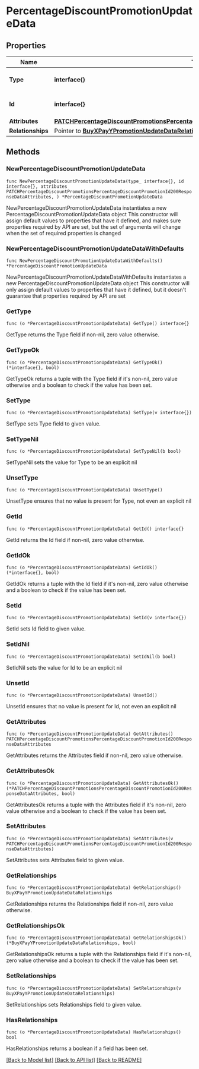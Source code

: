 # PercentageDiscountPromotionUpdateData

## Properties

Name | Type | Description | Notes
------------ | ------------- | ------------- | -------------
**Type** | **interface{}** | The resource&#39;s type | 
**Id** | **interface{}** | The resource&#39;s id | 
**Attributes** | [**PATCHPercentageDiscountPromotionsPercentageDiscountPromotionId200ResponseDataAttributes**](PATCHPercentageDiscountPromotionsPercentageDiscountPromotionId200ResponseDataAttributes.md) |  | 
**Relationships** | Pointer to [**BuyXPayYPromotionUpdateDataRelationships**](BuyXPayYPromotionUpdateDataRelationships.md) |  | [optional] 

## Methods

### NewPercentageDiscountPromotionUpdateData

`func NewPercentageDiscountPromotionUpdateData(type_ interface{}, id interface{}, attributes PATCHPercentageDiscountPromotionsPercentageDiscountPromotionId200ResponseDataAttributes, ) *PercentageDiscountPromotionUpdateData`

NewPercentageDiscountPromotionUpdateData instantiates a new PercentageDiscountPromotionUpdateData object
This constructor will assign default values to properties that have it defined,
and makes sure properties required by API are set, but the set of arguments
will change when the set of required properties is changed

### NewPercentageDiscountPromotionUpdateDataWithDefaults

`func NewPercentageDiscountPromotionUpdateDataWithDefaults() *PercentageDiscountPromotionUpdateData`

NewPercentageDiscountPromotionUpdateDataWithDefaults instantiates a new PercentageDiscountPromotionUpdateData object
This constructor will only assign default values to properties that have it defined,
but it doesn't guarantee that properties required by API are set

### GetType

`func (o *PercentageDiscountPromotionUpdateData) GetType() interface{}`

GetType returns the Type field if non-nil, zero value otherwise.

### GetTypeOk

`func (o *PercentageDiscountPromotionUpdateData) GetTypeOk() (*interface{}, bool)`

GetTypeOk returns a tuple with the Type field if it's non-nil, zero value otherwise
and a boolean to check if the value has been set.

### SetType

`func (o *PercentageDiscountPromotionUpdateData) SetType(v interface{})`

SetType sets Type field to given value.


### SetTypeNil

`func (o *PercentageDiscountPromotionUpdateData) SetTypeNil(b bool)`

 SetTypeNil sets the value for Type to be an explicit nil

### UnsetType
`func (o *PercentageDiscountPromotionUpdateData) UnsetType()`

UnsetType ensures that no value is present for Type, not even an explicit nil
### GetId

`func (o *PercentageDiscountPromotionUpdateData) GetId() interface{}`

GetId returns the Id field if non-nil, zero value otherwise.

### GetIdOk

`func (o *PercentageDiscountPromotionUpdateData) GetIdOk() (*interface{}, bool)`

GetIdOk returns a tuple with the Id field if it's non-nil, zero value otherwise
and a boolean to check if the value has been set.

### SetId

`func (o *PercentageDiscountPromotionUpdateData) SetId(v interface{})`

SetId sets Id field to given value.


### SetIdNil

`func (o *PercentageDiscountPromotionUpdateData) SetIdNil(b bool)`

 SetIdNil sets the value for Id to be an explicit nil

### UnsetId
`func (o *PercentageDiscountPromotionUpdateData) UnsetId()`

UnsetId ensures that no value is present for Id, not even an explicit nil
### GetAttributes

`func (o *PercentageDiscountPromotionUpdateData) GetAttributes() PATCHPercentageDiscountPromotionsPercentageDiscountPromotionId200ResponseDataAttributes`

GetAttributes returns the Attributes field if non-nil, zero value otherwise.

### GetAttributesOk

`func (o *PercentageDiscountPromotionUpdateData) GetAttributesOk() (*PATCHPercentageDiscountPromotionsPercentageDiscountPromotionId200ResponseDataAttributes, bool)`

GetAttributesOk returns a tuple with the Attributes field if it's non-nil, zero value otherwise
and a boolean to check if the value has been set.

### SetAttributes

`func (o *PercentageDiscountPromotionUpdateData) SetAttributes(v PATCHPercentageDiscountPromotionsPercentageDiscountPromotionId200ResponseDataAttributes)`

SetAttributes sets Attributes field to given value.


### GetRelationships

`func (o *PercentageDiscountPromotionUpdateData) GetRelationships() BuyXPayYPromotionUpdateDataRelationships`

GetRelationships returns the Relationships field if non-nil, zero value otherwise.

### GetRelationshipsOk

`func (o *PercentageDiscountPromotionUpdateData) GetRelationshipsOk() (*BuyXPayYPromotionUpdateDataRelationships, bool)`

GetRelationshipsOk returns a tuple with the Relationships field if it's non-nil, zero value otherwise
and a boolean to check if the value has been set.

### SetRelationships

`func (o *PercentageDiscountPromotionUpdateData) SetRelationships(v BuyXPayYPromotionUpdateDataRelationships)`

SetRelationships sets Relationships field to given value.

### HasRelationships

`func (o *PercentageDiscountPromotionUpdateData) HasRelationships() bool`

HasRelationships returns a boolean if a field has been set.


[[Back to Model list]](../README.md#documentation-for-models) [[Back to API list]](../README.md#documentation-for-api-endpoints) [[Back to README]](../README.md)


